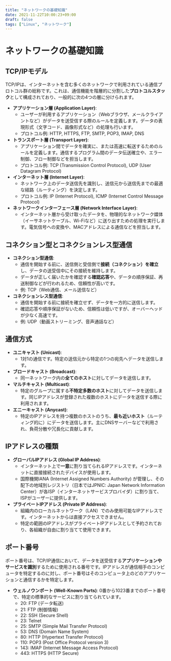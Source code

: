 ```yaml
---
title: "ネットワークの基礎知識"
date: 2021-11-22T10:00:23+09:00
draft: false
tags: ["Linux", "ネットワーク"] 
---
```

<!--more-->
# ネットワークの基礎知識

## TCP/IPモデル

TCP/IPは、インターネットを含む多くのネットワークで利用されている通信プロトコル群の総称です。これは、通信機能を階層的に分割した**プロトコルスタック**として構成されており、一般的に次の4つの層に分けられます。

-   **アプリケーション層 (Application Layer)**:
    -   ユーザーが利用するアプリケーション（Webブラウザ、メールクライアントなど）がデータを送受信する際のルールを定義します。データの表現形式（文字コード、画像形式など）の処理も行います。
    -   プロトコル例: HTTP, HTTPS, FTP, SMTP, POP3, IMAP, DNS
-   **トランスポート層 (Transport Layer)**:
    -   アプリケーション間でデータを確実に、または高速に転送するためのルールを定義します。通信するプログラム間のデータ伝送確立や、エラー制御、フロー制御などを担当します。
    -   プロトコル例: TCP (Transmission Control Protocol), UDP (User Datagram Protocol)
-   **インターネット層 (Internet Layer)**:
    -   ネットワーク上のデータ送信先を識別し、送信元から送信先までの最適な経路（ルーティング）を決定します。
    -   プロトコル例: IP (Internet Protocol), ICMP (Internet Control Message Protocol)
-   **ネットワークインターフェース層 (Network Interface Layer)**:
    -   インターネット層から受け取ったデータを、物理的なネットワーク媒体（イーサネットケーブル、Wi-Fiなど）に送り出すための処理を実行します。電気信号への変換や、MACアドレスによる通信などを担当します。

## コネクション型とコネクションレス型通信

-   **コネクション型通信**:
    -   通信を開始する前に、送信側と受信側で**接続（コネクション）を確立**し、データの送受信中にその接続を維持します。
    -   データが正しく届いたかを確認する**確認応答**や、データの順序保証、再送制御などが行われるため、信頼性が高いです。
    -   例: TCP（Web通信、メール送信など）
-   **コネクションレス型通信**:
    -   通信を開始する前に接続を確立せず、データを一方的に送信します。
    -   確認応答や順序保証がないため、信頼性は低いですが、オーバーヘッドが少なく高速です。
    -   例: UDP（動画ストリーミング、音声通話など）

## 通信方式

-   **ユニキャスト (Unicast)**:
    -   1対1の通信です。特定の送信元から特定の1つの宛先へデータを送信します。
-   **ブロードキャスト (Broadcast)**:
    -   同一ネットワーク内の**全てのホスト**に対してデータを送信します。
-   **マルチキャスト (Multicast)**:
    -   特定のグループに属する**不特定多数のホスト**に対してデータを送信します。同じIPアドレスが登録された複数のホストにデータを送信する際に利用されます。
-   **エニーキャスト (Anycast)**:
    -   特定のIPアドレスを持つ複数のホストのうち、**最も近いホスト**（ルーティング的に）にデータを送信します。主にDNSサーバーなどで利用され、負荷分散や冗長化に貢献します。

## IPアドレスの種類

-   **グローバルIPアドレス (Global IP Address)**:
    -   インターネット上で**一意**に割り当てられるIPアドレスです。インターネットに直接接続されたデバイスが使用します。
    -   国際機関IANA (Internet Assigned Numbers Authority) が管理し、その配下の地域別レジストリ（日本ではJPNIC: Japan Network Information Center）が各ISP（インターネットサービスプロバイダ）に割り当て、ISPがユーザーに提供します。
-   **プライベートIPアドレス (Private IP Address)**:
    -   組織内のローカルネットワーク（LAN）でのみ使用可能なIPアドレスです。インターネットからは直接アクセスできません。
    -   特定の範囲のIPアドレスがプライベートIPアドレスとして予約されており、各組織が自由に割り当てて使用できます。

## ポート番号

ポート番号は、TCP/IP通信において、データを送受信する**アプリケーションやサービスを識別**するために使用される番号です。IPアドレスが通信相手のコンピュータを特定するのに対し、ポート番号はそのコンピュータ上のどのアプリケーションと通信するかを特定します。

-   **ウェルノウンポート (Well-Known Ports)**: 0番から1023番までのポート番号で、特定の標準的なサービスに割り当てられています。
    -   20: FTP (データ転送)
    -   21: FTP (制御情報)
    -   22: SSH (Secure Shell)
    -   23: Telnet
    -   25: SMTP (Simple Mail Transfer Protocol)
    -   53: DNS (Domain Name System)
    -   80: HTTP (Hypertext Transfer Protocol)
    -   110: POP3 (Post Office Protocol version 3)
    -   143: IMAP (Internet Message Access Protocol)
    -   443: HTTPS (HTTP Secure)